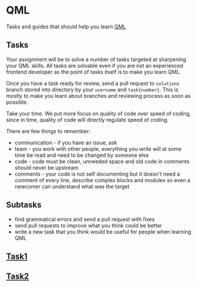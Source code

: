 # QML
Tasks and guides that should help you learn [QML](http://doc.qt.io/qt-5/qtqml-index.html)

## Tasks

Your assignment will be to solve a number of tasks targeted at sharpening your QML skills. All tasks
are solvable even if you are not an experienced frontend developer as the point of tasks itself is
to make you learn QML.

Once you have a task ready for review, send a pull request to `solutions` branch stored into
directory by your `username` and `task{number}`. This is mostly to make you learn about branches and
reviewing process as soon as possible.

Take your time. We put more focus on quality of code over speed of coding, since in time, quality of
code will directly regulate speed of coding.

There are few things to remember:

* communication - if you have an issue, ask
* team - you work with other people, everything you write will at some time be read and need to be
changed by someone else
* code - code must be clean, unneeded space and old code in comments should never be upstream
* comments - your code is not self documenting but it doesn't need a comment of every line, describe
complex blocks and modules so even a newcomer can understand what was the target

## Subtasks

* find grammatical errors and send a pull request with fixes
* send pull requests to improve what you think could be better
* write a new task that you think would be useful for people when learning QML

## [Task1](task1/README.md)
## [Task2](task2/README.md)
